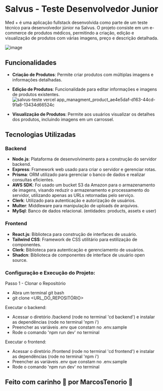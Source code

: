 # Salvus - Teste Desenvolvedor Junior

Med + é uma aplicação fullstack desenvolvida como parte de um teste técnico para desenvolvedor júnior na Salvus. O projeto consiste em um e-commerce de produtos médicos, permitindo a criação, edição e visualização de produtos com várias imagens, preço e descrição detalhada.

![image](https://github.com/user-attachments/assets/4a0af80a-f946-472e-959b-1a8a83203161)

## Funcionalidades

- **Criação de Produtos**: Permite criar produtos com múltiplas imagens e informações detalhadas.
- **Edição de Produtos**: Funcionalidade para editar informações e imagens de produtos existentes.
  ![salvus-teste vercel app_managment_product_ae4e5daf-d163-44cd-91a8-13434d66524c](https://github.com/user-attachments/assets/73655860-88af-4c41-bb83-27b14b8f36fd)

- **Visualização de Produtos**: Permite aos usuários visualizar os detalhes dos produtos, incluindo imagens em um carrossel.

## Tecnologias Utilizadas

### Backend

- **Node.js**: Plataforma de desenvolvimento para a construção do servidor backend.
- **Express**: Framework web usado para criar o servidor e gerenciar rotas.
- **Prisma**: ORM utilizado para gerenciar o banco de dados e realizar consultas eficientes.
- **AWS SDK**: Foi usado um bucket S3 da Amazon para o armazenamento de imagens, visando reduzir o armazenamento e processamento do servidor, utilizando apenas as URLs retornadas pelo serviço.
- **Clerk**: Utilizado para autenticação e autorização de usuários.
- **Multer**: Middleware para manipulação de uploads de arquivos.
- **MySql**: Banco de dados relacional. (entidades: products, assets e user)

### Frontend

- **React.js**: Biblioteca para construção de interfaces de usuário.
- **Tailwind CSS**: Framework de CSS utilitário para estilização de componentes.
- **Clerk**: Biblioteca para autenticação e gerenciamento de usuários.
- **Shadcn**: Biblioteca de componentes de interface de usuário open source.

### Configuração e Execução do Projeto:

Passo 1 - Clonar o Repositório
- Abra um terminal git bash
- git clone <URL_DO_REPOSITÓRIO>

Executar o backend:
- Acessar o diretório /backend (rode no terminal 'cd backend') e instalar as dependências (rode no terminal 'npm i')
- Preencher as variáveis .env que constam no .env.sample
- Rode o comando 'npm run dev' no terminal

Executar o frontend:
- Acessar o diretório /frontend (rode no terminal 'cd frontend') e instalar as dependências (rode no terminal 'npm i')
- Preencher as variáveis .env que constam no .env.sample
- Rode o comando 'npm run dev' no terminal


## Feito com carinho 💚 por MarcosTenorio &#128640;
